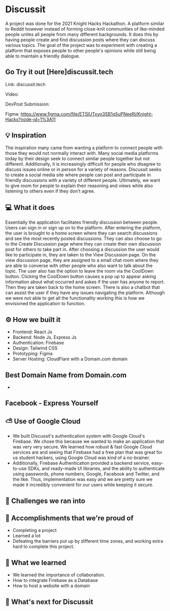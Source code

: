 # Discussit

A project was done for the 2021 Knight Hacks Hackathon. A platform similar to Reddit however instead of forming close-knit communities of like-minded people unites all people from many different backgrounds. It does this by having people create and find discussion posts where they can discuss various topics. The goal of the project was to experiment with creating a platform that exposes people to other people's opinions while still being able to maintain a friendly dialogue.

## Go Try it out [Here]discussit.tech

Link: discussit.tech

Video: 

DevPost Submission:

Figma: https://www.figma.com/file/ETSlUTxyo3SB1q5uPNeeRi/Knight-Hacks?node-id=1%3A11

## 💡 Inspiration
The inspiration many came from wanting a platform to connect people with those they would not normally interact with. Many social media platforms today by their design seek to connect similar people together but not different. Additionally, it is increasingly difficult for people who disagree to discuss issues online or in person for a variety of reasons. Discussit seeks to create a social media site where people can post and participate in friendly discussions with a variety of different people. Ultimately, we want to give room for people to explain their reasoning and views while also listening to others even if they don't agree.
## 💻 What it does
Essentially the application facilitates friendly discussion between people. Users can sign in or sign up on to the platform. After entering the platform, the user is brought to a home screen where they can search discussions and see the most recently posted discussions. They can also choose to go to the Create Discussion page where they can create their own discussion post for others to take part in. After choosing a discussion the user would like to participate in, they are taken to the View Discussion page. On the view discussion page, they are assigned to a small chat room where they are able to converse with other people who also want to talk about the topic. The user also has the option to leave the room via the CoolDown button. Clicking the CoolDown button causes a pop up to appear asking information about what occurred and askes if the user has anyone to report. Then they are taken back to the home screen. There is also a chatbot that can assist the user if they have any issues navigating the platform. Although we were not able to get all the functionality working this is how we envisioned the application to function.
## ⚙️ How we built it

- Frontend: React Js
- Backend: Node Js, Express Js
- Authentication: Firebase
- Design: Tailwind CSS
- Prototyping: Figma
- Server Hosting: CloudFlare with a Domain.com domain

## Best Domain Name from Domain.com

-

## Facebook - Express Yourself

## ⛅ Use of Google Cloud

- We built Discussit's authentication system with Google Cloud's Firebase. We chose this because we wanted to make an application that was very very secure. We learned how robust & fast Google Cloud services are and seeing that Firebase had a free plan that was great for us student hackers, using Google Cloud was kind of a no-brainer.
- Additionally, Firebase Authentication provided a backend service, easy-to-use SDKs, and ready-made UI libraries, and the ability to authenticate using passwords, phone numbers, Google, Facebook and Twitter, and the like. Thus, implementation was easy and we are pretty sure we made it incredibly convenient for our users while keeping it secure.

## 🧠 Challenges we ran into

## 🏅 Accomplishments that we're proud of

- Completing a project
- Learned a lot
- Defeating the barriers put up by different time zones, and working extra hard to complete this project.

## 📖 What we learned

- We learned the importance of collaboration.
- How to integrate Firebase as a Database
- How to host a website with a domain

## 🚀 What's next for Discussit

